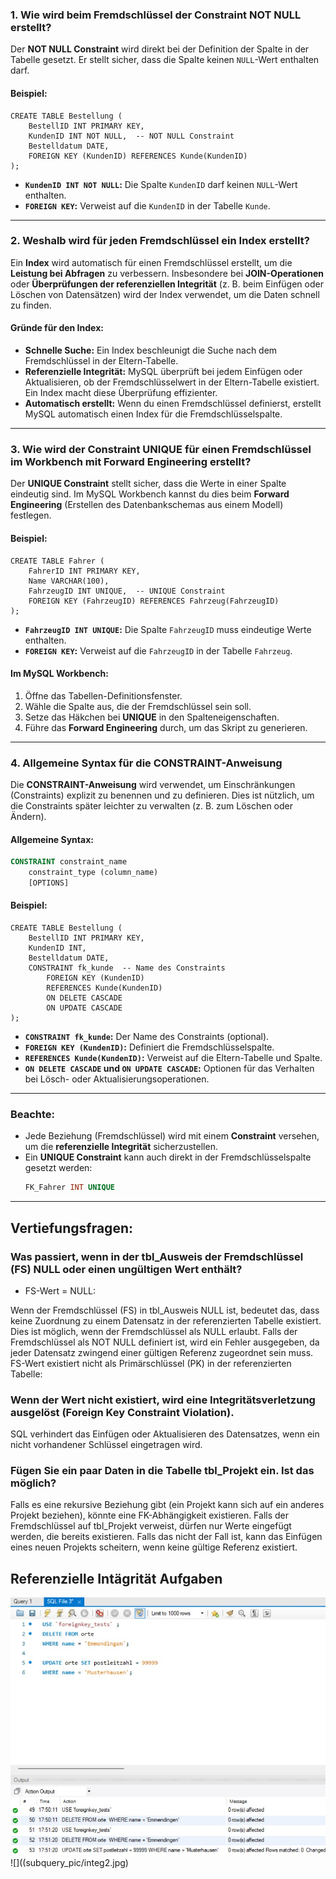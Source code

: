 ### 1. **Wie wird beim Fremdschlüssel der Constraint NOT NULL erstellt?**
Der **NOT NULL Constraint** wird direkt bei der Definition der Spalte in der Tabelle gesetzt. Er stellt sicher, dass die Spalte keinen `NULL`-Wert enthalten darf.

#### Beispiel:
```
CREATE TABLE Bestellung (
    BestellID INT PRIMARY KEY,
    KundenID INT NOT NULL,  -- NOT NULL Constraint
    Bestelldatum DATE,
    FOREIGN KEY (KundenID) REFERENCES Kunde(KundenID)
);
```

- **`KundenID INT NOT NULL`:** Die Spalte `KundenID` darf keinen `NULL`-Wert enthalten.
- **`FOREIGN KEY`:** Verweist auf die `KundenID` in der Tabelle `Kunde`.

---

### 2. **Weshalb wird für jeden Fremdschlüssel ein Index erstellt?**
Ein **Index** wird automatisch für einen Fremdschlüssel erstellt, um die **Leistung bei Abfragen** zu verbessern. Insbesondere bei **JOIN-Operationen** oder **Überprüfungen der referenziellen Integrität** (z. B. beim Einfügen oder Löschen von Datensätzen) wird der Index verwendet, um die Daten schnell zu finden.

#### Gründe für den Index:
- **Schnelle Suche:** Ein Index beschleunigt die Suche nach dem Fremdschlüssel in der Eltern-Tabelle.
- **Referenzielle Integrität:** MySQL überprüft bei jedem Einfügen oder Aktualisieren, ob der Fremdschlüsselwert in der Eltern-Tabelle existiert. Ein Index macht diese Überprüfung effizienter.
- **Automatisch erstellt:** Wenn du einen Fremdschlüssel definierst, erstellt MySQL automatisch einen Index für die Fremdschlüsselspalte.

---

### 3. **Wie wird der Constraint UNIQUE für einen Fremdschlüssel im Workbench mit Forward Engineering erstellt?**
Der **UNIQUE Constraint** stellt sicher, dass die Werte in einer Spalte eindeutig sind. Im MySQL Workbench kannst du dies beim **Forward Engineering** (Erstellen des Datenbankschemas aus einem Modell) festlegen.

#### Beispiel:
```
CREATE TABLE Fahrer (
    FahrerID INT PRIMARY KEY,
    Name VARCHAR(100),
    FahrzeugID INT UNIQUE,  -- UNIQUE Constraint
    FOREIGN KEY (FahrzeugID) REFERENCES Fahrzeug(FahrzeugID)
);
```

- **`FahrzeugID INT UNIQUE`:** Die Spalte `FahrzeugID` muss eindeutige Werte enthalten.
- **`FOREIGN KEY`:** Verweist auf die `FahrzeugID` in der Tabelle `Fahrzeug`.

#### Im MySQL Workbench:
1. Öffne das Tabellen-Definitionsfenster.
2. Wähle die Spalte aus, die der Fremdschlüssel sein soll.
3. Setze das Häkchen bei **UNIQUE** in den Spalteneigenschaften.
4. Führe das **Forward Engineering** durch, um das Skript zu generieren.

---

### 4. **Allgemeine Syntax für die CONSTRAINT-Anweisung**
Die **CONSTRAINT-Anweisung** wird verwendet, um Einschränkungen (Constraints) explizit zu benennen und zu definieren. Dies ist nützlich, um die Constraints später leichter zu verwalten (z. B. zum Löschen oder Ändern).

#### Allgemeine Syntax:
```sql
CONSTRAINT constraint_name
    constraint_type (column_name)
    [OPTIONS]
```

#### Beispiel:
```
CREATE TABLE Bestellung (
    BestellID INT PRIMARY KEY,
    KundenID INT,
    Bestelldatum DATE,
    CONSTRAINT fk_kunde  -- Name des Constraints
        FOREIGN KEY (KundenID) 
        REFERENCES Kunde(KundenID)
        ON DELETE CASCADE
        ON UPDATE CASCADE
);
```
- **`CONSTRAINT fk_kunde`:** Der Name des Constraints (optional).
- **`FOREIGN KEY (KundenID)`:** Definiert die Fremdschlüsselspalte.
- **`REFERENCES Kunde(KundenID)`:** Verweist auf die Eltern-Tabelle und Spalte.
- **`ON DELETE CASCADE` und `ON UPDATE CASCADE`:** Optionen für das Verhalten bei Lösch- oder Aktualisierungsoperationen.

---
### **Beachte:**
- Jede Beziehung (Fremdschlüssel) wird mit einem **Constraint** versehen, um die **referenzielle Integrität** sicherzustellen.
- Ein **UNIQUE Constraint** kann auch direkt in der Fremdschlüsselspalte gesetzt werden:  
  ```sql
  FK_Fahrer INT UNIQUE
  ```
---
## Vertiefungsfragen:
### Was passiert, wenn in der tbl_Ausweis der Fremdschlüssel (FS) NULL oder einen ungültigen Wert enthält?
- FS-Wert = NULL:

Wenn der Fremdschlüssel (FS) in tbl_Ausweis NULL ist, bedeutet das, dass keine Zuordnung zu einem Datensatz in der referenzierten Tabelle existiert.
Dies ist möglich, wenn der Fremdschlüssel als NULL erlaubt.
Falls der Fremdschlüssel als NOT NULL definiert ist, wird ein Fehler ausgegeben, da jeder Datensatz zwingend einer gültigen Referenz zugeordnet sein muss.
FS-Wert existiert nicht als Primärschlüssel (PK) in der referenzierten Tabelle:

### Wenn der Wert nicht existiert, wird eine Integritätsverletzung ausgelöst (Foreign Key Constraint Violation).
SQL verhindert das Einfügen oder Aktualisieren des Datensatzes, wenn ein nicht vorhandener Schlüssel eingetragen wird.
### Fügen Sie ein paar Daten in die Tabelle tbl_Projekt ein. Ist das möglich?
Falls es eine rekursive Beziehung gibt (ein Projekt kann sich auf ein anderes Projekt beziehen), könnte eine FK-Abhängigkeit existieren.
Falls der Fremdschlüssel auf tbl_Projekt verweist, dürfen nur Werte eingefügt werden, die bereits existieren.
Falls das nicht der Fall ist, kann das Einfügen eines neuen Projekts scheitern, wenn keine gültige Referenz existiert.

## Referenzielle Intägrität Aufgaben
![](subquery_pic/integ1.jpg)
![]((subquery_pic/integ2.jpg)

